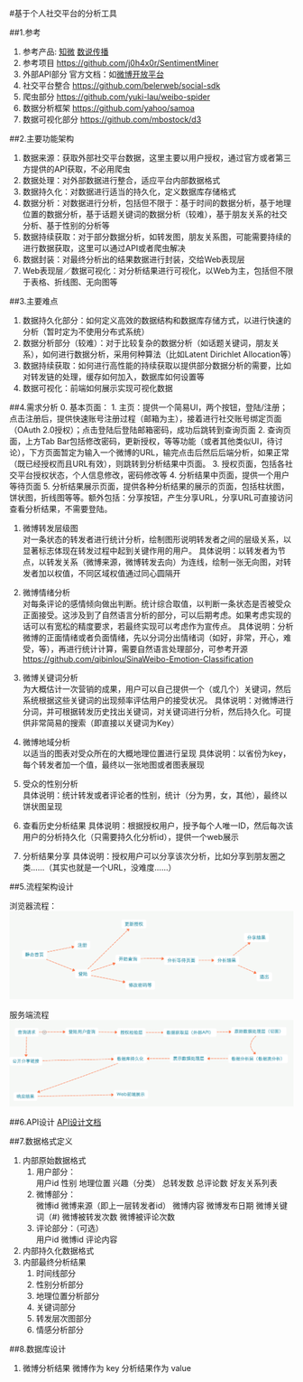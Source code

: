 #基于个人社交平台的分析工具

##1.参考
1. 参考产品: [知微](http://www.weiboreach.com)
[数说传播](http://t.datastory.com.cn)
2. 参考项目 https://github.com/j0h4x0r/SentimentMiner
3. 外部API部分 官方文档：如[微博开放平台](http://open.weibo.com/wiki/首页)
4. 社交平台整合 https://github.com/belerweb/social-sdk
5. 爬虫部分 https://github.com/yuki-lau/weibo-spider
6. 数据分析框架 https://github.com/yahoo/samoa
7. 数据可视化部分 https://github.com/mbostock/d3


##2.主要功能架构
1. 数据来源：获取外部社交平台数据，这里主要以用户授权，通过官方或者第三方提供的API获取，不必用爬虫
2. 数据处理：对外部数据进行整合，适应平台内部数据格式
3. 数据持久化：对数据进行适当的持久化，定义数据库存储格式
4. 数据分析：对数据进行分析，包括但不限于：基于时间的数据分析，基于地理位置的数据分析，基于话题关键词的数据分析（较难），基于朋友关系的社交分析、基于性别的分析等
5. 数据持续获取：对于部分数据分析，如转发图，朋友关系图，可能需要持续的进行数据获取，这里可以通过API或者爬虫解决
6. 数据封装：对最终分析出的结果数据进行封装，交给Web表现层
7. Web表现层／数据可视化：对分析结果进行可视化，以Web为主，包括但不限于表格、折线图、无向图等


##3.主要难点
1. 数据持久化部分：如何定义高效的数据结构和数据库存储方式，以进行快速的分析（暂时定为不使用分布式系统）
2. 数据分析部分（较难）：对于比较复杂的数据分析（如话题关键词，朋友关系），如何进行数据分析，采用何种算法（比如Latent Dirichlet Allocation等）
3. 数据持续获取：如何进行高性能的持续获取以提供部分数据分析的需要，比如对转发链的处理，缓存如何加入，数据库如何设置等
4. 数据可视化：前端如何展示实现可视化数据


##4.需求分析
0. 基本页面：
	1. 主页：提供一个简易UI，两个按钮，登陆/注册；点击注册后，提供快速账号注册过程（邮箱为主），接着进行社交账号绑定页面（OAuth 2.0授权）；点击登陆后登陆邮箱密码，成功后跳转到查询页面
	2. 查询页面，上方Tab Bar包括修改密码，更新授权，等等功能（或者其他类似UI，待讨论），下方页面暂定为输入一个微博的URL，输完点击后然后后端分析，如果正常（既已经授权而且URL有效），则跳转到分析结果中页面。
	3. 授权页面，包括各社交平台授权状态，个人信息修改，密码修改等
	4. 分析结果中页面，提供一个用户等待页面
	5. 分析结果展示页面，提供各种分析结果的展示的页面，包括柱状图，饼状图，折线图等等。额外包括：分享按钮，产生分享URL，分享URL可直接访问查看分析结果，不需要登陆。

1. 微博转发层级图   
对一条状态的转发者进行统计分析，绘制图形说明转发者之间的层级关系，以显著标志体现在转发过程中起到关键作用的用户。
具体说明：以转发者为节点，以转发关系（微博来源，微博转发去向）为连线，绘制一张无向图，对转发者加以权值，不同区域权值通过同心圆隔开

2. 微博情绪分析  
对每条评论的感情倾向做出判断。统计综合取值，以判断一条状态是否被受众正面接受。这涉及到了自然语言分析的部分，可以后期考虑。如果考虑实现的话可以有宽松的精度要求，若最终实现可以考虑作为宣传点。
具体说明：分析微博的正面情绪或者负面情绪，先以分词分出情绪词（如好，非常，开心，难受，等），再进行统计计算，需要自然语言处理部分，可参考开源
https://github.com/qibinlou/SinaWeibo-Emotion-Classification

3. 微博关键词分析  
为大概估计一次营销的成果，用户可以自己提供一个（或几个）关键词，然后系统根据这些关键词的出现频率评估用户的接受状况。
具体说明：对微博进行分词，并可根据转发历史找出关键词，对关键词进行分析，然后持久化。可提供非常简易的搜索（即直接以关键词为Key）

4. 微博地域分析  
以适当的图表对受众所在的大概地理位置进行呈现
具体说明：以省份为key，每个转发者加一个值，最终以一张地图或者图表展现

5. 受众的性别分析  
具体说明：统计转发或者评论者的性别，统计（分为男，女，其他），最终以饼状图呈现

6. 查看历史分析结果
具体说明：根据授权用户，授予每个人唯一ID，然后每次该用户的分析持久化（只需要持久化分析id），提供一个web展示

7. 分析结果分享
具体说明：授权用户可以分享该次分析，比如分享到朋友圈之类……（其实也就是一个URL，没难度……）

##5.流程架构设计

浏览器流程：
![](./BroswerProcess.png)

服务端流程
![](./ServerProcess.png)

##6.API设计
[API设计文档](./api.md)


##7.数据格式定义
1. 内部原始数据格式
	1. 用户部分：  
用户id 性别 地理位置 兴趣（分类） 总转发数 总评论数 好友关系列表  
	2. 微博部分：  
微博id 微博来源（即上一层转发者id） 微博内容 微博发布日期 微博关键词（#) 微博被转发次数 微博被评论次数  
	3. 评论部分：（可选）  
用户id 微博id 评论内容
2. 内部持久化数据格式
3. 内部最终分析结果
	1. 时间线部分
	2. 性别分析部分
	3. 地理位置分析部分	
	4. 关键词部分
	5. 转发层次图部分
	6. 情感分析部分


##8.数据库设计

1. 微博分析结果
微博作为 key
分析结果作为 value

